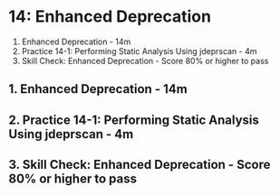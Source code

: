 # 14: Enhanced Deprecation

1. Enhanced Deprecation - 14m
2. Practice 14-1: Performing Static Analysis Using jdeprscan - 4m
3. Skill Check: Enhanced Deprecation - Score 80% or higher to pass

## 1. Enhanced Deprecation - 14m
## 2. Practice 14-1: Performing Static Analysis Using jdeprscan - 4m
## 3. Skill Check: Enhanced Deprecation - Score 80% or higher to pass
